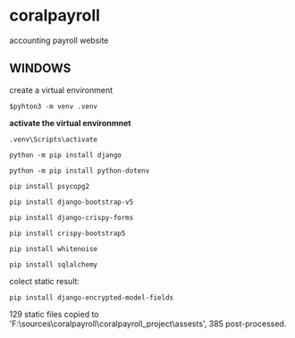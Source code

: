 # coralpayroll
accounting payroll website

## WINDOWS ##
create a virtual environment

`$pyhton3 -m venv .venv`

__activate the virtual environmnet__

`.venv\Scripts\activate`

`python -m pip install django`

`python -m pip install python-dotenv`

`pip install psycopg2`

`pip install django-bootstrap-v5`

`pip install django-crispy-forms`

`pip install crispy-bootstrap5`

`pip install whitenoise`

`pip install sqlalchemy`

colect static result:

`pip install django-encrypted-model-fields`

129 static files copied to 'F:\sources\coralpayroll\coralpayroll_project\assests', 385 post-processed.
